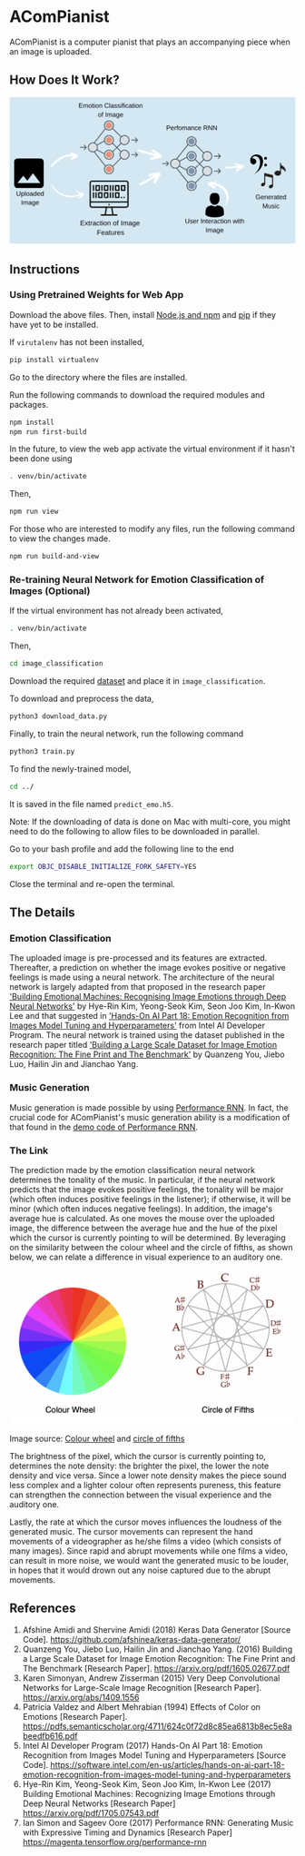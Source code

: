 # AComPianist
AComPianist is a computer pianist that plays an accompanying piece when an image is uploaded.

How Does It Work? 
-----------------
![Infographic](/images/infographic.png)

Instructions
------------
### Using Pretrained Weights for Web App
Download the above files. Then, install [Node.js and npm](https://nodejs.org/en/download/) and [pip](https://pip.pypa.io/en/stable/installing/) if they have yet to be installed. 

If `virutalenv` has not been installed,
```bash
pip install virtualenv
```

Go to the directory where the files are installed.

Run the following commands to download the required modules and packages.

```bash
npm install 
npm run first-build
```
In the future, to view the web app activate the virtual environment if it hasn't been done using

```bash
. venv/bin/activate
```

Then, 

```bash
npm run view
```

For those who are interested to modify any files, run the following command to view the changes made.

```bash
npm run build-and-view
```
### Re-training Neural Network for Emotion Classification of Images (Optional) 

If the virtual environment has not already been activated,

```bash 
. venv/bin/activate
```

Then, 

```bash
cd image_classification
```

Download the required [dataset](http://www.cs.rochester.edu/u/qyou/deepemotion/) and place it in `image_classification`.

To download and preprocess the data,

```bash
python3 download_data.py
```

Finally, to train the neural network, run the following command

```bash
python3 train.py
```

To find the newly-trained model, 
```bash
cd ../
```
It is saved in the file named `predict_emo.h5`.

Note: If the downloading of data is done on Mac with multi-core, you might need to do the following to allow files to be downloaded in parallel.

Go to your bash profile and add the following line to the end

```bash
export OBJC_DISABLE_INITIALIZE_FORK_SAFETY=YES
```

Close the terminal and re-open the terminal.


The Details
-----------
### Emotion Classification
The uploaded image is pre-processed and its features are extracted. Thereafter, a prediction on whether the image evokes positive or negative feelings is made using a neural network. The architecture of the neural network is largely adapted from that proposed in the research paper ['Building Emotional Machines: Recognising Image Emotions through Deep Neural Networks'](https://arxiv.org/pdf/1705.07543.pdf) by Hye-Rin Kim, Yeong-Seok Kim, Seon Joo Kim, In-Kwon Lee and that suggested in ['Hands-On AI Part 18: Emotion Recognition from Images Model Tuning and Hyperparameters'](https://software.intel.com/en-us/articles/hands-on-ai-part-18-emotion-recognition-from-images-model-tuning-and-hyperparameters) from Intel AI Developer Program. The neural network is trained using the dataset published in the research paper titled ['Building a Large Scale Dataset for Image Emotion Recognition: The Fine Print and The Benchmark'](https://arxiv.org/pdf/1605.02677.pdf) by Quanzeng You, Jiebo Luo, Hailin Jin and Jianchao Yang. 

### Music Generation
Music generation is made possible by using [Performance RNN](https://magenta.tensorflow.org/performance-rnn). In fact, the crucial code for AComPianist's music generation ability is a modification of that found in the [demo code of Performance RNN](https://github.com/tensorflow/magenta-demos/tree/master/performance_rnn). 

### The Link
The prediction made by the emotion classification neural network determines the tonality of the music. In particular, if the neural network predicts that the image evokes positive feelings, the tonality will be major (which often induces positive feelings in the listener); if otherwise, it will be minor (which often induces negative feelings). In addition, the image's average hue is calculated. As one moves the mouse over the uploaded image, the difference between the average hue and the hue of the pixel which the cursor is currently pointing to will be determined. By leveraging on the similarity between the colour wheel and the circle of fifths, as shown below, we can relate a difference in visual experience to an auditory one. 

![Colour wheel and circle of fifths](/images/circles.png)

Image source: [Colour wheel](https://pixabay.com/vectors/rainbow-colors-circle-color-spectrum-154569/) and [circle of fifths](https://www.flickr.com/photos/ethanhein/6190222353)

The brightness of the pixel, which the cursor is currently pointing to, determines the note density: the brighter the pixel, the lower the note density and vice versa. Since a lower note density makes the piece sound less complex and a lighter colour often represents pureness, this feature can strengthen the connection between the visual experience and the auditory one.  

Lastly, the rate at which the cursor moves influences the loudness of the generated music. The cursor movements can represent the hand movements of a videographer as he/she films a video (which consists of many images). Since rapid and abrupt movements while one films a video, can result in more noise, we would want the generated music to be louder, in hopes that it would drown out any noise captured due to the abrupt movements.


References
----------
1. Afshine Amidi and Shervine Amidi (2018) Keras Data Generator [Source Code]. https://github.com/afshinea/keras-data-generator/
2. Quanzeng You, Jiebo Luo, Hailin Jin and Jianchao Yang. (2016) Building a Large Scale Dataset for Image Emotion Recognition: The Fine Print and The Benchmark [Research Paper]. https://arxiv.org/pdf/1605.02677.pdf
3. Karen Simonyan, Andrew Zisserman (2015) Very Deep Convolutional Networks for Large-Scale Image Recognition [Research Paper]. https://arxiv.org/abs/1409.1556
4. Patricia Valdez and Albert Mehrabian (1994) Effects of Color on Emotions [Research Paper]. https://pdfs.semanticscholar.org/4711/624c0f72d8c85ea6813b8ec5e8abeedfb616.pdf
5. Intel AI Developer Program (2017) Hands-On AI Part 18: Emotion Recognition from Images Model Tuning and Hyperparameters [Source Code]. https://software.intel.com/en-us/articles/hands-on-ai-part-18-emotion-recognition-from-images-model-tuning-and-hyperparameters
6. Hye-Rin Kim, Yeong-Seok Kim, Seon Joo Kim, In-Kwon Lee (2017) Building Emotional Machines: Recognizing Image Emotions through Deep Neural Networks [Research Paper] https://arxiv.org/pdf/1705.07543.pdf
7. Ian Simon and Sageev Oore (2017) Performance RNN: Generating Music with Expressive Timing and Dynamics [Research Paper] https://magenta.tensorflow.org/performance-rnn
